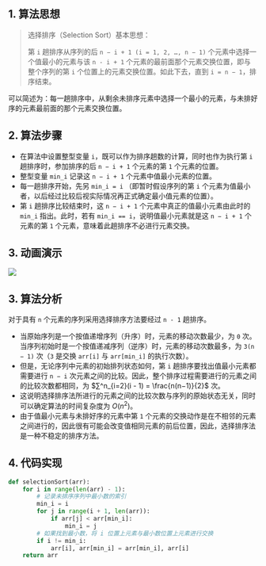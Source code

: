 ## 1. 算法思想

> 选择排序（Selection Sort）基本思想：
>
> 第 `i` 趟排序从序列的后 `n − i + 1 (i = 1, 2, …, n − 1)` 个元素中选择一个值最小的元素与该 `n - i + 1` 个元素的最前面那个元素交换位置，即与整个序列的第 `i` 个位置上的元素交换位置。如此下去，直到 `i = n − 1`，排序结束。

可以简述为：每一趟排序中，从剩余未排序元素中选择一个最小的元素，与未排好序的元素最前面的那个元素交换位置。

## 2. 算法步骤

- 在算法中设置整型变量 `i`，既可以作为排序趟数的计算，同时也作为执行第 `i` 趟排序时，参加排序的后 `n − i + 1` 个元素的第 `1` 个元素的位置。
- 整型变量 `min_i` 记录这 `n − i + 1` 个元素中值最小元素的位置。
- 每一趟排序开始，先另 `min_i = i` （即暂时假设序列的第 `i` 个元素为值最小者，以后经过比较后视实际情况再正式确定最小值元素的位置）。
- 第 `i` 趟排序比较结束时，这 `n − i + 1` 个元素中真正的值最小元素由此时的 `min_i` 指出。此时，若有 `min_i == i`，说明值最小元素就是这 `n − i + 1` 个元素的第 `1` 个元素，意味着此趟排序不必进行元素交换。

## 3. 动画演示

![](https://www.runoob.com/wp-content/uploads/2019/03/selectionSort.gif)

## 3. 算法分析

对于具有 `n` 个元素的序列采用选择排序方法要经过 `n - 1` 趟排序。

- 当原始序列是一个按值递增序列（升序）时，元素的移动次数最少，为 `0` 次。当序列初始时是一个按值递减序列（逆序）时，元素的移动次数最多，为 `3(n − 1)` 次（`3` 是交换 `arr[i]` 与 `arr[min_i]` 的执行次数）。
- 但是，无论序列中元素的初始排列状态如何，第 `i` 趟排序要找出值最小元素都需要进行 `n − i` 次元素之间的比较。因此，整个排序过程需要进行的元素之间的比较次数都相同，为 $∑^n_{i=2}(i - 1) = \frac{n(n−1)}{2}$ 次。
- 这说明选择排序法所进行的元素之间的比较次数与序列的原始状态无关，同时可以确定算法的时间复杂度为 $O(n^2)$。
- 由于值最小元素与未排好序的元素中第 `1` 个元素的交换动作是在不相邻的元素之间进行的，因此很有可能会改变值相同元素的前后位置，因此，选择排序法是一种不稳定的排序方法。

## 4. 代码实现

```Python
def selectionSort(arr):
    for i in range(len(arr) - 1):
        # 记录未排序序列中最小数的索引
        min_i = i
        for j in range(i + 1, len(arr)):
            if arr[j] < arr[min_i]:
                min_i = j
        # 如果找到最小数，将 i 位置上元素与最小数位置上元素进行交换
        if i != min_i:
            arr[i], arr[min_i] = arr[min_i], arr[i]
    return arr
```

